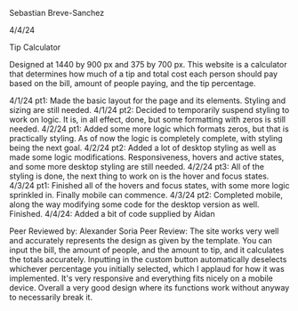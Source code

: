Sebastian Breve-Sanchez

4/4/24

Tip Calculator

Designed at 1440 by 900 px and 375 by 700 px. This website is a calculator that determines how much of a tip and total cost each person should pay based on the bill, amount of people paying, and the tip percentage. 

4/1/24 pt1: Made the basic layout for the page and its elements. Styling and sizing are still needed.
4/1/24 pt2: Decided to temporarily suspend styling to work on logic. It is, in all effect, done, but some formatting with zeros is still needed.
4/2/24 pt1: Added some more logic which formats zeros, but that is practically styling. As of now the logic is completely complete, with styling being the next goal.
4/2/24 pt2: Added a lot of desktop styling as well as made some logic modifications. Responsiveness, hovers and active states, and some more desktop styling are still needed.
4/2/24 pt3: All of the styling is done, the next thing to work on is the hover and focus states.
4/3/24 pt1: Finished all of the hovers and focus states, with some more logic sprinkled in. Finally mobile can commence.
4/3/24 pt2: Completed mobile, along the way modifying some code for the desktop version as well. Finished.
4/4/24: Added a bit of code supplied by Aidan

Peer Reviewed by: Alexander Soria
Peer Review: The site works very well and accurately represents the design as given by the template. You can input the bill, the amount of people, and the amount to tip, and it calculates the totals accurately. Inputting in the custom button automatically deselects whichever percentage you initially selected, which I applaud for how it was implemented. It's very responsive and everything fits nicely on a mobile device. Overall a very good design where its functions work without anyway to necessarily break it.
